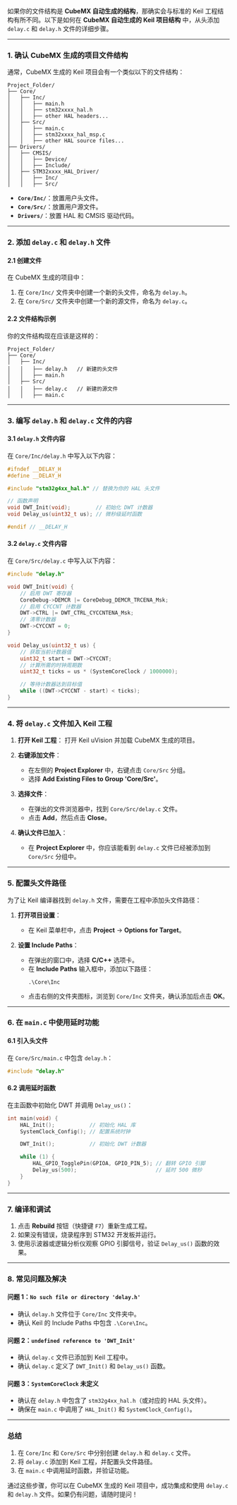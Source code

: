 如果你的文件结构是 **CubeMX 自动生成的结构**，那确实会与标准的 Keil 工程结构有所不同。以下是如何在 **CubeMX 自动生成的 Keil 项目结构** 中，从头添加 `delay.c` 和 `delay.h` 文件的详细步骤。

---

### **1. 确认 CubeMX 生成的项目文件结构**

通常，CubeMX 生成的 Keil 项目会有一个类似以下的文件结构：

```
Project_Folder/
├── Core/
│   ├── Inc/
│   │   ├── main.h
│   │   ├── stm32xxxx_hal.h
│   │   ├── other HAL headers...
│   ├── Src/
│   │   ├── main.c
│   │   ├── stm32xxxx_hal_msp.c
│   │   ├── other HAL source files...
├── Drivers/
│   ├── CMSIS/
│   │   ├── Device/
│   │   ├── Include/
│   ├── STM32xxxx_HAL_Driver/
│   │   ├── Inc/
│   │   ├── Src/
```

- **`Core/Inc/`**：放置用户头文件。
- **`Core/Src/`**：放置用户源文件。
- **`Drivers/`**：放置 HAL 和 CMSIS 驱动代码。

---

### **2. 添加 `delay.c` 和 `delay.h` 文件**

#### **2.1 创建文件**
在 CubeMX 生成的项目中：

1. 在 `Core/Inc/` 文件夹中创建一个新的头文件，命名为 `delay.h`。
2. 在 `Core/Src/` 文件夹中创建一个新的源文件，命名为 `delay.c`。

#### **2.2 文件结构示例**
你的文件结构现在应该是这样的：

```
Project_Folder/
├── Core/
│   ├── Inc/
│   │   ├── delay.h   // 新建的头文件
│   │   ├── main.h
│   ├── Src/
│   │   ├── delay.c   // 新建的源文件
│   │   ├── main.c
```

---

### **3. 编写 `delay.h` 和 `delay.c` 文件的内容**

#### **3.1 `delay.h` 文件内容**
在 `Core/Inc/delay.h` 中写入以下内容：

```c
#ifndef __DELAY_H
#define __DELAY_H

#include "stm32g4xx_hal.h" // 替换为你的 HAL 头文件

// 函数声明
void DWT_Init(void);        // 初始化 DWT 计数器
void Delay_us(uint32_t us); // 微秒级延时函数

#endif // __DELAY_H
```

#### **3.2 `delay.c` 文件内容**
在 `Core/Src/delay.c` 中写入以下内容：

```c
#include "delay.h"

void DWT_Init(void) {
    // 启用 DWT 寄存器
    CoreDebug->DEMCR |= CoreDebug_DEMCR_TRCENA_Msk;
    // 启用 CYCCNT 计数器
    DWT->CTRL |= DWT_CTRL_CYCCNTENA_Msk;
    // 清零计数器
    DWT->CYCCNT = 0;
}

void Delay_us(uint32_t us) {
    // 获取当前计数器值
    uint32_t start = DWT->CYCCNT;
    // 计算所需的时钟周期数
    uint32_t ticks = us * (SystemCoreClock / 1000000);

    // 等待计数器达到目标值
    while ((DWT->CYCCNT - start) < ticks);
}
```

---

### **4. 将 `delay.c` 文件加入 Keil 工程**

1. **打开 Keil 工程**：
   打开 Keil uVision 并加载 CubeMX 生成的项目。

2. **右键添加文件**：
   - 在左侧的 **Project Explorer** 中，右键点击 `Core/Src` 分组。
   - 选择 **Add Existing Files to Group 'Core/Src'**。

3. **选择文件**：
   - 在弹出的文件浏览器中，找到 `Core/Src/delay.c` 文件。
   - 点击 **Add**，然后点击 **Close**。

4. **确认文件已加入**：
   - 在 **Project Explorer** 中，你应该能看到 `delay.c` 文件已经被添加到 `Core/Src` 分组中。

---

### **5. 配置头文件路径**

为了让 Keil 编译器找到 `delay.h` 文件，需要在工程中添加头文件路径：

1. **打开项目设置**：
   - 在 Keil 菜单栏中，点击 **Project** -> **Options for Target**。

2. **设置 Include Paths**：
   - 在弹出的窗口中，选择 **C/C++** 选项卡。
   - 在 **Include Paths** 输入框中，添加以下路径：
     ```
     .\Core\Inc
     ```
   - 点击右侧的文件夹图标，浏览到 `Core/Inc` 文件夹，确认添加后点击 **OK**。

---

### **6. 在 `main.c` 中使用延时功能**

#### **6.1 引入头文件**
在 `Core/Src/main.c` 中包含 `delay.h`：

```c
#include "delay.h"
```

#### **6.2 调用延时函数**
在主函数中初始化 DWT 并调用 `Delay_us()`：

```c
int main(void) {
    HAL_Init();           // 初始化 HAL 库
    SystemClock_Config(); // 配置系统时钟

    DWT_Init();           // 初始化 DWT 计数器

    while (1) {
        HAL_GPIO_TogglePin(GPIOA, GPIO_PIN_5); // 翻转 GPIO 引脚
        Delay_us(500);                         // 延时 500 微秒
    }
}
```

---

### **7. 编译和调试**

1. 点击 **Rebuild** 按钮（快捷键 `F7`）重新生成工程。
2. 如果没有错误，烧录程序到 STM32 开发板并运行。
3. 使用示波器或逻辑分析仪观察 GPIO 引脚信号，验证 `Delay_us()` 函数的效果。

---

### **8. 常见问题及解决**

#### **问题 1：`No such file or directory 'delay.h'`**
- 确认 `delay.h` 文件位于 `Core/Inc` 文件夹中。
- 确认 Keil 的 Include Paths 中包含 `.\Core\Inc`。

#### **问题 2：`undefined reference to 'DWT_Init'`**
- 确认 `delay.c` 文件已添加到 Keil 工程中。
- 确认 `delay.c` 定义了 `DWT_Init()` 和 `Delay_us()` 函数。

#### **问题 3：`SystemCoreClock` 未定义**
- 确认在 `delay.h` 中包含了 `stm32g4xx_hal.h`（或对应的 HAL 头文件）。
- 确保在 `main.c` 中调用了 `HAL_Init()` 和 `SystemClock_Config()`。

---

### **总结**

1. 在 `Core/Inc` 和 `Core/Src` 中分别创建 `delay.h` 和 `delay.c` 文件。
2. 将 `delay.c` 添加到 Keil 工程，并配置头文件路径。
3. 在 `main.c` 中调用延时函数，并验证功能。

通过这些步骤，你可以在 CubeMX 生成的 Keil 项目中，成功集成和使用 `delay.c` 和 `delay.h` 文件。如果仍有问题，请随时提问！